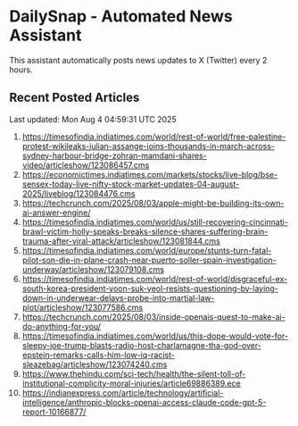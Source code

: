 # DailySnap - Automated News Assistant

This assistant automatically posts news updates to X (Twitter) every 2 hours.

## Recent Posted Articles

Last updated: Mon Aug  4 04:59:31 UTC 2025

1. https://timesofindia.indiatimes.com/world/rest-of-world/free-palestine-protest-wikileaks-julian-assange-joins-thousands-in-march-across-sydney-harbour-bridge-zohran-mamdani-shares-video/articleshow/123086457.cms
2. https://economictimes.indiatimes.com/markets/stocks/live-blog/bse-sensex-today-live-nifty-stock-market-updates-04-august-2025/liveblog/123084476.cms
3. https://techcrunch.com/2025/08/03/apple-might-be-building-its-own-ai-answer-engine/
4. https://timesofindia.indiatimes.com/world/us/still-recovering-cincinnati-brawl-victim-holly-speaks-breaks-silence-shares-suffering-brain-trauma-after-viral-attack/articleshow/123081844.cms
5. https://timesofindia.indiatimes.com/world/europe/stunts-turn-fatal-pilot-son-die-in-plane-crash-near-puerto-soller-spain-investigation-underway/articleshow/123079108.cms
6. https://timesofindia.indiatimes.com/world/rest-of-world/disgraceful-ex-south-korea-president-yoon-suk-yeol-resists-questioning-by-laying-down-in-underwear-delays-probe-into-martial-law-plot/articleshow/123077586.cms
7. https://techcrunch.com/2025/08/03/inside-openais-quest-to-make-ai-do-anything-for-you/
8. https://timesofindia.indiatimes.com/world/us/this-dope-would-vote-for-sleepy-joe-trump-blasts-radio-host-charlamagne-tha-god-over-epstein-remarks-calls-him-low-iq-racist-sleazebag/articleshow/123074240.cms
9. https://www.thehindu.com/sci-tech/health/the-silent-toll-of-institutional-complicity-moral-injuries/article69886389.ece
10. https://indianexpress.com/article/technology/artificial-intelligence/anthropic-blocks-openai-access-claude-code-gpt-5-report-10166877/
